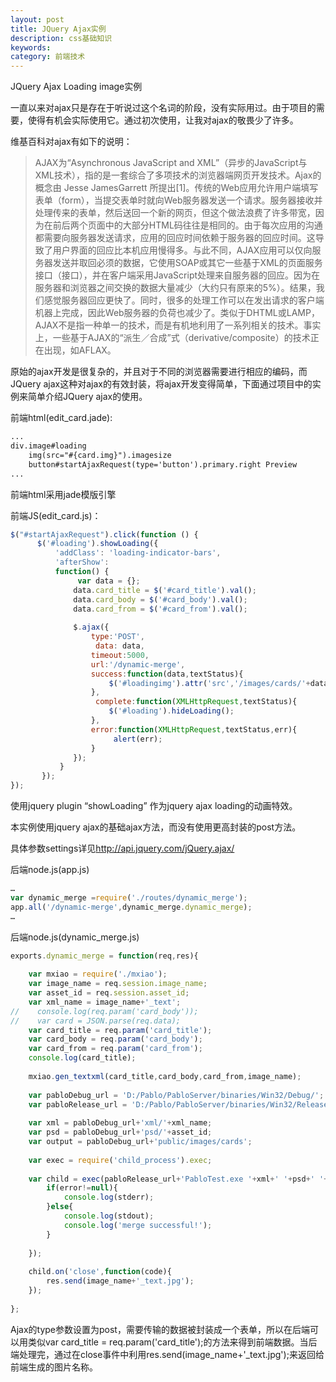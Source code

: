 ```yaml
---
layout: post
title: JQuery Ajax实例
description: css基础知识
keywords: 
category: 前端技术
---
```

JQuery Ajax Loading image实例

 

一直以来对ajax只是存在于听说过这个名词的阶段，没有实际用过。由于项目的需要，使得有机会实际使用它。通过初次使用，让我对ajax的敬畏少了许多。

维基百科对ajax有如下的说明：

>AJAX为“Asynchronous JavaScript and XML”（异步的JavaScript与XML技术），指的是一套综合了多项技术的浏览器端网页开发技术。Ajax的概念由 Jesse JamesGarrett 所提出[1]。传统的Web应用允许用户端填写表单（form），当提交表单时就向Web服务器发送一个请求。服务器接收并处理传来的表单，然后送回一个新的网页，但这个做法浪费了许多带宽，因为在前后两个页面中的大部分HTML码往往是相同的。由于每次应用的沟通都需要向服务器发送请求，应用的回应时间依赖于服务器的回应时间。这导致了用户界面的回应比本机应用慢得多。与此不同，AJAX应用可以仅向服务器发送并取回必须的数据，它使用SOAP或其它一些基于XML的页面服务接口（接口），并在客户端采用JavaScript处理来自服务器的回应。因为在服务器和浏览器之间交换的数据大量减少（大约只有原来的5%）。结果，我们感觉服务器回应更快了。同时，很多的处理工作可以在发出请求的客户端机器上完成，因此Web服务器的负荷也减少了。类似于DHTML或LAMP，AJAX不是指一种单一的技术，而是有机地利用了一系列相关的技术。事实上，一些基于AJAX的“派生／合成”式（derivative/composite）的技术正在出现，如AFLAX。

原始的ajax开发是很复杂的，并且对于不同的浏览器需要进行相应的编码，而JQuery ajax这种对ajax的有效封装，将ajax开发变得简单，下面通过项目中的实例来简单介绍JQuery ajax的使用。

前端html(edit_card.jade):

```html
...
div.image#loading
    img(src="#{card.img}").imagesize
    button#startAjaxRequest(type='button').primary.right Preview
...
```

前端html采用jade模版引擎

前端JS(edit_card.js)：

```JavaScript
$("#startAjaxRequest").click(function () {
      $('#loading').showLoading({
          'addClass': 'loading-indicator-bars',
          'afterShow':
          function() {
               var data = {};
              data.card_title = $('#card_title').val();
              data.card_body = $('#card_body').val();
              data.card_from = $('#card_from').val();
     
              $.ajax({
                  type:'POST',
                   data: data,
                  timeout:5000,
                  url:'/dynamic-merge',
                  success:function(data,textStatus){
                      $('#loadingimg').attr('src','/images/cards/'+data);
                  },
                   complete:function(XMLHttpRequest,textStatus){
                      $('#loading').hideLoading();
                  },
                  error:function(XMLHttpRequest,textStatus,err){
                       alert(err);
                  }
              });
           }
       });
});
```

使用jquery plugin “showLoading” 作为jquery ajax loading的动画特效。

本实例使用jquery ajax的基础ajax方法，而没有使用更高封装的post方法。

具体参数settings详见<http://api.jquery.com/jQuery.ajax/>

 

后端node.js(app.js)

```JavaScript
…
var dynamic_merge =require('./routes/dynamic_merge');
app.all('/dynamic-merge',dynamic_merge.dynamic_merge);
…
```
 

后端node.js(dynamic_merge.js)

```JavaScript
exports.dynamic_merge = function(req,res){
   
    var mxiao = require('./mxiao');
    var image_name = req.session.image_name;
    var asset_id = req.session.asset_id;
    var xml_name = image_name+'_text';
//    console.log(req.param('card_body'));
//    var card = JSON.parse(req.data);
    var card_title = req.param('card_title');
    var card_body = req.param('card_body');
    var card_from = req.param('card_from');
    console.log(card_title);
   
    mxiao.gen_textxml(card_title,card_body,card_from,image_name);
   
    var pabloDebug_url = 'D:/Pablo/PabloServer/binaries/Win32/Debug/';
    var pabloRelease_url = 'D:/Pablo/PabloServer/binaries/Win32/Release/';
   
    var xml = pabloDebug_url+'xml/'+xml_name;
    var psd = pabloDebug_url+'psd/'+asset_id;
    var output = pabloDebug_url+'public/images/cards';
   
    var exec = require('child_process').exec;
   
    var child = exec(pabloRelease_url+'PabloTest.exe '+xml+' '+psd+' '+output, function(error,stdout,stderr){
        if(error!=null){
            console.log(stderr);
        }else{
            console.log(stdout);
            console.log('merge successful!');
        }
   
    });
   
    child.on('close',function(code){
        res.send(image_name+'_text.jpg');
    });
   
};
```

Ajax的type参数设置为post，需要传输的数据被封装成一个表单，所以在后端可以用类似var card_title = req.param('card_title');的方法来得到前端数据。当后端处理完，通过在close事件中利用res.send(image_name+'_text.jpg');来返回给前端生成的图片名称。